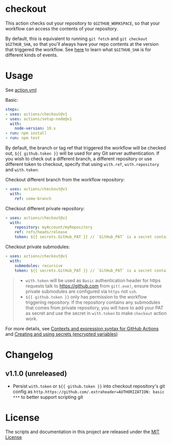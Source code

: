 # checkout

This action checks out your repository to `$GITHUB_WORKSPACE`, so that your workflow can access the contents of your repository.

By default, this is equivalent to running `git fetch` and `git checkout $GITHUB_SHA`, so that you'll always have your repo contents at the version that triggered the workflow.
See [here](https://help.github.com/en/articles/events-that-trigger-workflows) to learn what `$GITHUB_SHA` is for different kinds of events.

# Usage

See [action.yml](action.yml)

Basic:

```yaml
steps:
- uses: actions/checkout@v1
- uses: actions/setup-node@v1
  with:
    node-version: 10.x 
- run: npm install
- run: npm test
```

By default, the branch or tag ref that triggered the workflow will be checked out, `${{ github.token }}` will be used for any Git server authentication. If you wish to check out a different branch, a different repository or use different token to checkout, specify that using `with.ref`, `with.repository` and `with.token`:

Checkout different branch from the workflow repository:
```yaml
- uses: actions/checkout@v1
  with:
    ref: some-branch
```

Checkout different private repository:
```yaml
- uses: actions/checkout@v1
  with:
    repository: myAccount/myRepository
    ref: refs/heads/release
    token: ${{ secrets.GitHub_PAT }} // `GitHub_PAT` is a secret contains your PAT.
```

Checkout private submodules:
```yaml
- uses: actions/checkout@v1
  with:
    submodules: recursive
    token: ${{ secrets.GitHub_PAT }} // `GitHub_PAT` is a secret contains your PAT.
```
> - `with.token` will be used as `Basic` authentication header for https requests talk to https://github.com from `git(.exe)`, ensure those private submodules are configured via `https` not `ssh`.
> - `${{ github.token }}` only has permission to the workflow triggering repository. If the repository contains any submodules that comes from private repository, you will have to add your PAT as secret and use the secret in `with.token` to make `checkout` action work.

For more details, see [Contexts and expression syntax for GitHub Actions](https://help.github.com/en/articles/contexts-and-expression-syntax-for-github-actions) and [Creating and using secrets (encrypted variables)](https://help.github.com/en/articles/virtual-environments-for-github-actions#creating-and-using-secrets-encrypted-variables)

# Changelog

## v1.1.0 (unreleased)
- Persist `with.token` or `${{ github.token }}` into checkout repository's git config as `http.https://github.com/.extraheader=AUTHORIZATION: basic ***` to better support scripting git

# License

The scripts and documentation in this project are released under the [MIT License](LICENSE)
